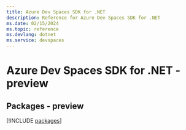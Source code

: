 ```yaml
---
title: Azure Dev Spaces SDK for .NET
description: Reference for Azure Dev Spaces SDK for .NET
ms.date: 02/15/2024
ms.topic: reference
ms.devlang: dotnet
ms.service: devspaces
---
```

# Azure Dev Spaces SDK for .NET - preview
## Packages - preview
[!INCLUDE [packages](dev-spaces-index.md)]